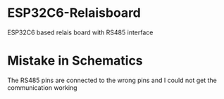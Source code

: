 # ESP32C6-Relaisboard
ESP32C6 based relais board with RS485 interface

# Mistake in Schematics

The RS485 pins are connected to the wrong pins and I could not get the communication working
